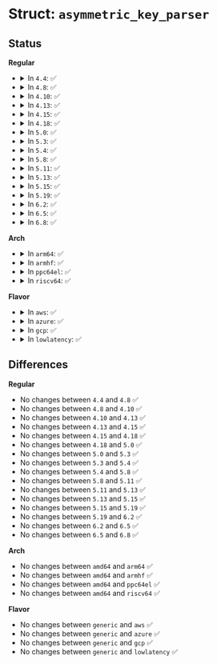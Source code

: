 # Struct: <code>asymmetric_key_parser</code>

## Status
<b>Regular</b>
<ul>
<li>
<details>
<summary>In <code>4.4</code>: ✅</summary>

```c
struct asymmetric_key_parser {
    struct list_head link;
    struct module *owner;
    const char *name;
    int (*parse)(struct key_preparsed_payload *);
};
```
</details>
</li>
<li>
<details>
<summary>In <code>4.8</code>: ✅</summary>

```c
struct asymmetric_key_parser {
    struct list_head link;
    struct module *owner;
    const char *name;
    int (*parse)(struct key_preparsed_payload *);
};
```
</details>
</li>
<li>
<details>
<summary>In <code>4.10</code>: ✅</summary>

```c
struct asymmetric_key_parser {
    struct list_head link;
    struct module *owner;
    const char *name;
    int (*parse)(struct key_preparsed_payload *);
};
```
</details>
</li>
<li>
<details>
<summary>In <code>4.13</code>: ✅</summary>

```c
struct asymmetric_key_parser {
    struct list_head link;
    struct module *owner;
    const char *name;
    int (*parse)(struct key_preparsed_payload *);
};
```
</details>
</li>
<li>
<details>
<summary>In <code>4.15</code>: ✅</summary>

```c
struct asymmetric_key_parser {
    struct list_head link;
    struct module *owner;
    const char *name;
    int (*parse)(struct key_preparsed_payload *);
};
```
</details>
</li>
<li>
<details>
<summary>In <code>4.18</code>: ✅</summary>

```c
struct asymmetric_key_parser {
    struct list_head link;
    struct module *owner;
    const char *name;
    int (*parse)(struct key_preparsed_payload *);
};
```
</details>
</li>
<li>
<details>
<summary>In <code>5.0</code>: ✅</summary>

```c
struct asymmetric_key_parser {
    struct list_head link;
    struct module *owner;
    const char *name;
    int (*parse)(struct key_preparsed_payload *);
};
```
</details>
</li>
<li>
<details>
<summary>In <code>5.3</code>: ✅</summary>

```c
struct asymmetric_key_parser {
    struct list_head link;
    struct module *owner;
    const char *name;
    int (*parse)(struct key_preparsed_payload *);
};
```
</details>
</li>
<li>
<details>
<summary>In <code>5.4</code>: ✅</summary>

```c
struct asymmetric_key_parser {
    struct list_head link;
    struct module *owner;
    const char *name;
    int (*parse)(struct key_preparsed_payload *);
};
```
</details>
</li>
<li>
<details>
<summary>In <code>5.8</code>: ✅</summary>

```c
struct asymmetric_key_parser {
    struct list_head link;
    struct module *owner;
    const char *name;
    int (*parse)(struct key_preparsed_payload *);
};
```
</details>
</li>
<li>
<details>
<summary>In <code>5.11</code>: ✅</summary>

```c
struct asymmetric_key_parser {
    struct list_head link;
    struct module *owner;
    const char *name;
    int (*parse)(struct key_preparsed_payload *);
};
```
</details>
</li>
<li>
<details>
<summary>In <code>5.13</code>: ✅</summary>

```c
struct asymmetric_key_parser {
    struct list_head link;
    struct module *owner;
    const char *name;
    int (*parse)(struct key_preparsed_payload *);
};
```
</details>
</li>
<li>
<details>
<summary>In <code>5.15</code>: ✅</summary>

```c
struct asymmetric_key_parser {
    struct list_head link;
    struct module *owner;
    const char *name;
    int (*parse)(struct key_preparsed_payload *);
};
```
</details>
</li>
<li>
<details>
<summary>In <code>5.19</code>: ✅</summary>

```c
struct asymmetric_key_parser {
    struct list_head link;
    struct module *owner;
    const char *name;
    int (*parse)(struct key_preparsed_payload *);
};
```
</details>
</li>
<li>
<details>
<summary>In <code>6.2</code>: ✅</summary>

```c
struct asymmetric_key_parser {
    struct list_head link;
    struct module *owner;
    const char *name;
    int (*parse)(struct key_preparsed_payload *);
};
```
</details>
</li>
<li>
<details>
<summary>In <code>6.5</code>: ✅</summary>

```c
struct asymmetric_key_parser {
    struct list_head link;
    struct module *owner;
    const char *name;
    int (*parse)(struct key_preparsed_payload *);
};
```
</details>
</li>
<li>
<details>
<summary>In <code>6.8</code>: ✅</summary>

```c
struct asymmetric_key_parser {
    struct list_head link;
    struct module *owner;
    const char *name;
    int (*parse)(struct key_preparsed_payload *);
};
```
</details>
</li>
</ul>
<b>Arch</b>
<ul>
<li>
<details>
<summary>In <code>arm64</code>: ✅</summary>

```c
struct asymmetric_key_parser {
    struct list_head link;
    struct module *owner;
    const char *name;
    int (*parse)(struct key_preparsed_payload *);
};
```
</details>
</li>
<li>
<details>
<summary>In <code>armhf</code>: ✅</summary>

```c
struct asymmetric_key_parser {
    struct list_head link;
    struct module *owner;
    const char *name;
    int (*parse)(struct key_preparsed_payload *);
};
```
</details>
</li>
<li>
<details>
<summary>In <code>ppc64el</code>: ✅</summary>

```c
struct asymmetric_key_parser {
    struct list_head link;
    struct module *owner;
    const char *name;
    int (*parse)(struct key_preparsed_payload *);
};
```
</details>
</li>
<li>
<details>
<summary>In <code>riscv64</code>: ✅</summary>

```c
struct asymmetric_key_parser {
    struct list_head link;
    struct module *owner;
    const char *name;
    int (*parse)(struct key_preparsed_payload *);
};
```
</details>
</li>
</ul>
<b>Flavor</b>
<ul>
<li>
<details>
<summary>In <code>aws</code>: ✅</summary>

```c
struct asymmetric_key_parser {
    struct list_head link;
    struct module *owner;
    const char *name;
    int (*parse)(struct key_preparsed_payload *);
};
```
</details>
</li>
<li>
<details>
<summary>In <code>azure</code>: ✅</summary>

```c
struct asymmetric_key_parser {
    struct list_head link;
    struct module *owner;
    const char *name;
    int (*parse)(struct key_preparsed_payload *);
};
```
</details>
</li>
<li>
<details>
<summary>In <code>gcp</code>: ✅</summary>

```c
struct asymmetric_key_parser {
    struct list_head link;
    struct module *owner;
    const char *name;
    int (*parse)(struct key_preparsed_payload *);
};
```
</details>
</li>
<li>
<details>
<summary>In <code>lowlatency</code>: ✅</summary>

```c
struct asymmetric_key_parser {
    struct list_head link;
    struct module *owner;
    const char *name;
    int (*parse)(struct key_preparsed_payload *);
};
```
</details>
</li>
</ul>

## Differences
<b>Regular</b>
<ul>
<li>
No changes between <code>4.4</code> and <code>4.8</code> ✅
</li>
<li>
No changes between <code>4.8</code> and <code>4.10</code> ✅
</li>
<li>
No changes between <code>4.10</code> and <code>4.13</code> ✅
</li>
<li>
No changes between <code>4.13</code> and <code>4.15</code> ✅
</li>
<li>
No changes between <code>4.15</code> and <code>4.18</code> ✅
</li>
<li>
No changes between <code>4.18</code> and <code>5.0</code> ✅
</li>
<li>
No changes between <code>5.0</code> and <code>5.3</code> ✅
</li>
<li>
No changes between <code>5.3</code> and <code>5.4</code> ✅
</li>
<li>
No changes between <code>5.4</code> and <code>5.8</code> ✅
</li>
<li>
No changes between <code>5.8</code> and <code>5.11</code> ✅
</li>
<li>
No changes between <code>5.11</code> and <code>5.13</code> ✅
</li>
<li>
No changes between <code>5.13</code> and <code>5.15</code> ✅
</li>
<li>
No changes between <code>5.15</code> and <code>5.19</code> ✅
</li>
<li>
No changes between <code>5.19</code> and <code>6.2</code> ✅
</li>
<li>
No changes between <code>6.2</code> and <code>6.5</code> ✅
</li>
<li>
No changes between <code>6.5</code> and <code>6.8</code> ✅
</li>
</ul>
<b>Arch</b>
<ul>
<li>
No changes between <code>amd64</code> and <code>arm64</code> ✅
</li>
<li>
No changes between <code>amd64</code> and <code>armhf</code> ✅
</li>
<li>
No changes between <code>amd64</code> and <code>ppc64el</code> ✅
</li>
<li>
No changes between <code>amd64</code> and <code>riscv64</code> ✅
</li>
</ul>
<b>Flavor</b>
<ul>
<li>
No changes between <code>generic</code> and <code>aws</code> ✅
</li>
<li>
No changes between <code>generic</code> and <code>azure</code> ✅
</li>
<li>
No changes between <code>generic</code> and <code>gcp</code> ✅
</li>
<li>
No changes between <code>generic</code> and <code>lowlatency</code> ✅
</li>
</ul>

